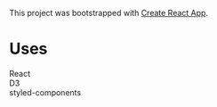 This project was bootstrapped with [Create React App](https://github.com/facebook/create-react-app).

# Uses
React<br/>
D3<br/>
styled-components<br/>
